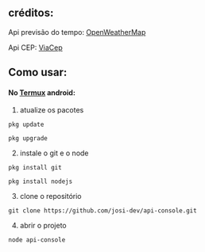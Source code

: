 
## créditos:

Api previsão do tempo: [OpenWeatherMap](https://openweathermap.org/)

Api CEP: [ViaCep](https://viacep.com.br/)


## Como usar:


#### No [Termux](https://github.com/termux/termux-app/releases/download/v0.118.0/termux-app_v0.118.0+github-debug_universal.apk) android:

1. atualize os pacotes

`pkg update`

`pkg upgrade`

2. instale o git e o node

`pkg install git`

`pkg install nodejs`

3. clone o repositório

`git clone https://github.com/josi-dev/api-console.git`

4. abrir o projeto

`node api-console`
